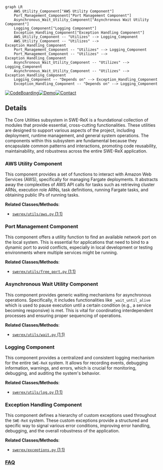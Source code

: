 ```mermaid
graph LR
    AWS_Utility_Component["AWS Utility Component"]
    Port_Management_Component["Port Management Component"]
    Asynchronous_Wait_Utility_Component["Asynchronous Wait Utility Component"]
    Logging_Component["Logging Component"]
    Exception_Handling_Component["Exception Handling Component"]
    AWS_Utility_Component -- "Utilizes" --> Logging_Component
    AWS_Utility_Component -- "Utilizes" --> Exception_Handling_Component
    Port_Management_Component -- "Utilizes" --> Logging_Component
    Port_Management_Component -- "Utilizes" --> Exception_Handling_Component
    Asynchronous_Wait_Utility_Component -- "Utilizes" --> Logging_Component
    Asynchronous_Wait_Utility_Component -- "Utilizes" --> Exception_Handling_Component
    Logging_Component -- "Depends on" --> Exception_Handling_Component
    Exception_Handling_Component -- "Depends on" --> Logging_Component
```

[![CodeBoarding](https://img.shields.io/badge/Generated%20by-CodeBoarding-9cf?style=flat-square)](https://github.com/CodeBoarding/GeneratedOnBoardings)[![Demo](https://img.shields.io/badge/Try%20our-Demo-blue?style=flat-square)](https://www.codeboarding.org/demo)[![Contact](https://img.shields.io/badge/Contact%20us%20-%20contact@codeboarding.org-lightgrey?style=flat-square)](mailto:contact@codeboarding.org)

## Details

The Core Utilities subsystem in SWE-ReX is a foundational collection of modules that provide essential, cross-cutting functionalities. These utilities are designed to support various aspects of the project, including deployment, runtime management, and general system operations. The components within this subsystem are fundamental because they encapsulate common patterns and interactions, promoting code reusability, maintainability, and robustness across the entire SWE-ReX application.

### AWS Utility Component
This component provides a set of functions to interact with Amazon Web Services (AWS), specifically for managing Fargate deployments. It abstracts away the complexities of AWS API calls for tasks such as retrieving cluster ARNs, execution role ARNs, task definitions, running Fargate tasks, and obtaining public IPs of running tasks.


**Related Classes/Methods**:

- <a href="https://github.com/synth-laboratories/SWE-ReX/src/swerex/utils/aws.py#L1-L1" target="_blank" rel="noopener noreferrer">`swerex/utils/aws.py` (1:1)</a>


### Port Management Component
This component offers a utility function to find an available network port on the local system. This is essential for applications that need to bind to a dynamic port to avoid conflicts, especially in local development or testing environments where multiple services might be running.


**Related Classes/Methods**:

- <a href="https://github.com/synth-laboratories/SWE-ReX/src/swerex/utils/free_port.py#L1-L1" target="_blank" rel="noopener noreferrer">`swerex/utils/free_port.py` (1:1)</a>


### Asynchronous Wait Utility Component
This component provides generic waiting mechanisms for asynchronous operations. Specifically, it includes functionalities like `_wait_until_alive` which is used to pause execution until a certain condition (e.g., a service becoming responsive) is met. This is vital for coordinating interdependent processes and ensuring proper sequencing of operations.


**Related Classes/Methods**:

- <a href="https://github.com/synth-laboratories/SWE-ReX/src/swerex/utils/wait.py#L1-L1" target="_blank" rel="noopener noreferrer">`swerex/utils/wait.py` (1:1)</a>


### Logging Component
This component provides a centralized and consistent logging mechanism for the entire `SWE-ReX` system. It allows for recording events, debugging information, warnings, and errors, which is crucial for monitoring, debugging, and auditing the system's behavior.


**Related Classes/Methods**:

- <a href="https://github.com/synth-laboratories/SWE-ReX/src/swerex/utils/log.py#L1-L1" target="_blank" rel="noopener noreferrer">`swerex/utils/log.py` (1:1)</a>


### Exception Handling Component
This component defines a hierarchy of custom exceptions used throughout the `SWE-ReX` system. These custom exceptions provide a structured and specific way to signal various error conditions, improving error handling, debugging, and the overall robustness of the application.


**Related Classes/Methods**:

- <a href="https://github.com/synth-laboratories/SWE-ReX/src/swerex/exceptions.py#L1-L1" target="_blank" rel="noopener noreferrer">`swerex/exceptions.py` (1:1)</a>




### [FAQ](https://github.com/CodeBoarding/GeneratedOnBoardings/tree/main?tab=readme-ov-file#faq)
